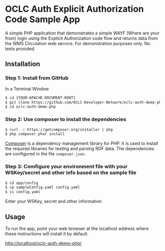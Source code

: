 # OCLC Auth Explicit Authorization Code Sample App

A simple PHP application that demonstrates a simple WAYF (Where are your from) login using the Explicit Authorization code flow and returns data from the WMS Circulation web service.
For demonstration purposes only. No tests provided.

## Installation

### Step 1: Install from GitHub

In a Terminal Window

```bash
$ cd {YOUR-APACHE-DOCUMENT-ROOT}
$ git clone https://github.com/OCLC-Developer-Network/oclc-auth-demo-php.git
$ cd oclc-auth-demo-php
```

### Step 2: Use composer to install the dependencies

```bash
$ curl -s https://getcomposer.org/installer | php
$ php composer.phar install
```

[Composer](https://getcomposer.org/doc/00-intro.md) is a dependency management library for PHP. It is used to install the required libraries for testing and parsing RDF data. The dependencies are configured in the file `composer.json`.

### Step 3: Comfigure your environment file with your WSKey/secret and other info based on the sample file

```bash
$ cd app/config
$ cp sampleConfig.yaml config.yaml
$ vi config.yaml
```

Enter your WSKey, secret and other information

## Usage

To run the app, point your web browser at the localhost address where these instructions will install it by default. 

[http://localhost/oclc-auth-demo-php/](http://localhost/oclc-auth-demo-php/)